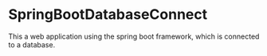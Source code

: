 # SpringBootDatabaseConnect
This a web application using the spring boot framework, which is connected to a database.
